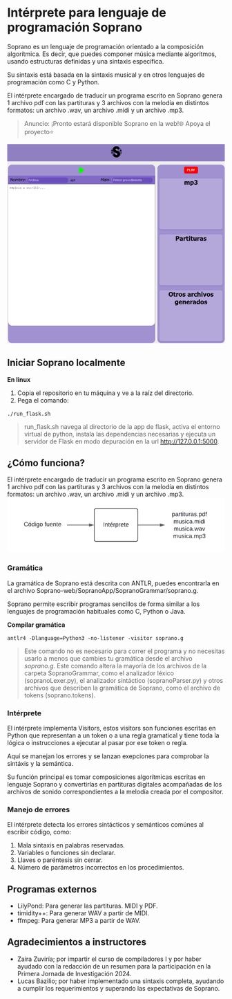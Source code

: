 # Intérprete para lenguaje de programación Soprano
Soprano es un lenguaje de programación orientado a la composición algorítmica.  Es decir, que puedes componer música mediante algoritmos, usando estructuras definidas y una sintaxis específica. 

Su sintaxis está basada en la sintaxis musical y en otros lenguajes de programación como C y Python.

El intérprete encargado de traducir un programa escrito en Soprano genera 1 archivo pdf con las partituras y 3 archivos con la melodía en distintos formatos: un archivo .wav, un archivo .midi y un archivo .mp3.

> Anuncio: ¡Pronto estará disponible Soprano en la web!🌐 Apoya el proyecto⭐

![Soprano IDE](SopranoWeb.png)

## Iniciar Soprano localmente 
**En linux**
1. Copia el repositorio en tu máquina y ve a la raíz del directorio.
2. Pega el comando:

```shell
./run_flask.sh
```
> run_flask.sh navega al directorio de la app de flask, activa el entorno virtual de python, instala las dependencias necesarias y ejecuta un servidor de Flask en modo depuración en la url http://127.0.0.1:5000.

## ¿Cómo funciona?
El intérprete encargado de traducir un programa escrito en Soprano genera 1 archivo pdf con las partituras y 3 archivos con la melodía en distintos formatos: un archivo .wav, un archivo .midi y un archivo .mp3.
![Diagrama del intérprete](diagrama.png)

### Gramática

La gramática de Soprano está descrita con ANTLR, puedes encontrarla en el archivo Soprano-web/SopranoApp/SopranoGrammar/soprano.g.

Soprano permite escribir programas sencillos de forma similar a los lenguajes de programación habituales como C, Python o Java. 

**Compilar gramática**
```shell
antlr4 -Dlanguage=Python3 -no-listener -visitor soprano.g
```
> Este comando no es necesario para correr el programa y no necesitas usarlo a menos que cambies tu gramática desde el archivo *soprano.g*. Este comando altera la mayoría de los archivos de la carpeta SopranoGrammar, como el analizador léxico (sopranoLexer.py), el analizador sintáctico (sopranoParser.py) y otros archivos que describen la gramática de Soprano, como el archivo de tokens (soprano.tokens).

### Intérprete
El intérprete implementa Visitors, estos visitors son funciones escritas en Python que representan a un token o a una regla gramatical y tiene toda la lógica o instrucciones a ejecutar al pasar por ese token o regla. 

Aquí se manejan los errores y se lanzan exepciones para comprobar la sintáxis y la semántica.

Su función principal es tomar composiciones algorítmicas escritas en lenguaje Soprano y convertirlas en partituras digitales acompañadas de los archivos de sonido correspondientes a la melodía creada por el compositor.


### Manejo de errores
El intérprete detecta los errores sintácticos y semánticos comúnes al escribir código, como:
1. Mala sintaxis en palabras reservadas.
2. Variables o funciones sin declarar.
3. Llaves o paréntesis sin cerrar.
4. Número de parámetros incorrectos en los procedimientos.

## Programas externos
* LilyPond: Para generar las partituras. MIDI y PDF. 
* timidity++: Para generar WAV a partir de MIDI. 
* ffmpeg: Para generar MP3 a partir de WAV.

## Agradecimientos a instructores
- Zaira Zuviría; por impartir el curso de compiladores I y por haber ayudado con la redacción de un resumen para la participación en la Primera Jornada de Investigación 2024.
- Lucas Bazilio; por haber implementado una sintaxis completa, ayudando a cumplir los requerimientos y superando las expectativas de Soprano.
